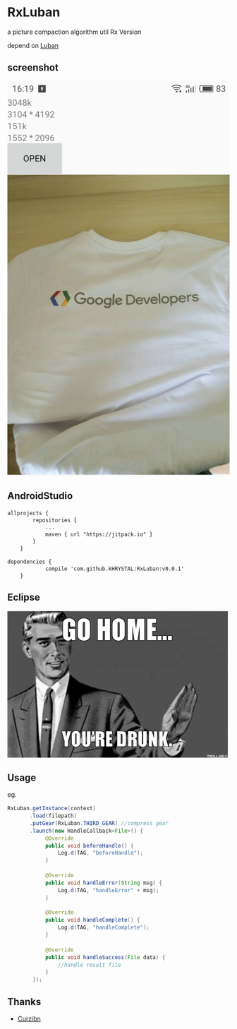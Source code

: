 # RxLuban

a picture compaction algorithm util Rx Version

depend on [Luban](https://github.com/Curzibn/Luban)

## screenshot
![image](https://github.com/kHRYSTAL/RxLuban/blob/master/screenshot/screenshot.jpg)

## AndroidStudio
```
allprojects {
		repositories {
			...
			maven { url "https://jitpack.io" }
		}
	}
```

```
dependencies {
	        compile 'com.github.kHRYSTAL:RxLuban:v0.0.1'
	}
```

## Eclipse
![image](https://github.com/kHRYSTAL/RecyclerViewAdapterDelegate/blob/master/screenshot/hehe.jpeg)

## Usage

eg.

```java
RxLuban.getInstance(context)
       .load(filepath)
       .putGear(RxLuban.THIRD_GEAR) //compress gear
       .launch(new HandleCallback<File>() {
            @Override
            public void beforeHandle() {
                Log.d(TAG, "beforeHandle");
            }

            @Override
            public void handleError(String msg) {
                Log.d(TAG, "handleError" + msg);
            }

            @Override
            public void handleComplete() {
                Log.d(TAG, "handleComplete");
            }

            @Override
            public void handleSuccess(File data) {
                //handle result file
            }
        });
```







## Thanks
*   [Curzibn](https://github.com/Curzibn)